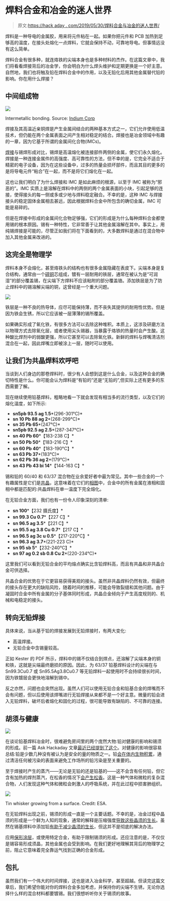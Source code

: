 # 焊料合金和冶金的迷人世界

> 原文:[https://hack aday . com/2019/05/30/焊料合金与冶金的迷人世界/](https://hackaday.com/2019/05/30/the-fascinating-world-of-solder-alloys-and-metallurgy/)

焊料是一种导电的金属胶，用来将元件粘在一起。如果你把元件和 PCB 加热到足够高的温度，在接头处熔化一点焊料，它就会保持不动，可靠地导电。但事情远没有这么简单。

焊料合金有很多种，就连烙铁的尖端本身也是多种材料的杰作。在这篇文章中，我们将看看焊接背后的冶金学，你会明白为什么焊头维护和定期更换是一个好主意。自然地，我们也将触及铅在焊料合金中的作用，以及无铅化后用其他金属替代铅的影响。你在用什么焊接？

## 中间组成物

![](../Images/8b49e130c68829151ace9c7bc44fd922.png)

Intermetallic bonding. Source: [Indium Corp](http://www.indium.com/blog/intermetallics-in-soldering.php)

焊接及其高温近亲铜焊是产生金属间结合的两种基本方式之一，它们允许使用低温技术，但仍能在两个金属表面之间产生相对稳定的结合。焊接也是冶金领域中有趣的一章，因为它基于所谓的金属间化合物(IMCs)。

[焊接](https://en.wikipedia.org/wiki/Welding)与锡焊形成对比，锡焊是高温熔化被连接部件两侧的金属，使它们永久熔化。焊接是一种连接金属件的高强度、高可靠性的方法，但不幸的是，它完全不适合于精密的电子设备，因为在这些设备中，过多的热量会损坏部件，而且其目的更多的是将导电元件“粘合”在一起，而不是将它们熔化在一起。

这也让我们明白了为什么焊接和 IMC 是如此麻烦的根源，以至于 IMC 被称为“邪恶的”。IMC 实质上是溶解在焊料中的两侧的两个金属表面的小块，引起足够的连接，使得接头的每一侧或多或少地与焊料稳定融合。不幸的是，这种 IMC 与焊接接头的稳定固体金属相去甚远，因此根据焊料合金中所包含的确切金属，IMC 可能是易碎的。

但是在焊接中形成的金属间化合物足够强，它们的形成是为什么每种焊料合金都使用锡的根本原因。锡有一种特性，它非常善于让其他金属溶解在其中。事实上，用纯锡焊接是可能的，尽管正如我们将在下面看到的，大多数焊料是通过在混合物中加入其他金属来改进的。

## 这完全是物理学

焊料本身不会熔化，甚至烙铁头的结构也有很多金属隐藏在表皮下。尖端本身是复合结构，通常由一个[碲铜](https://en.wikipedia.org/wiki/Tellurium_copper)芯组成，镀有一层耐用的铁层，通常在被认为是“可润湿”的部分覆盖锡，在尖端下方焊料不应该粘附的部分覆盖铬。添加铁层是为了防止焊料中的锡溶解尖端的铜，这曾经是一个重大问题。

![](../Images/2488a31de7055b7f32e552d14631680a.png)

铁层是一种不良的热导体，应尽可能保持薄，而不丧失其提供的耐用性优势。但是因为铁会生锈，所以它应该被一层薄薄的锡所覆盖。

如果确实形成了氧化铁，有很多方法可以去除这种堆积。本质上，这涉及研磨方法以物理方式去除氧化层，或者使用尖头锡器，当暴露于烙铁的热量时会产生酸。这种酸比焊剂中的弱酸更强，所以它甚至可以去除氧化铁。新鲜的焊料与焊嘴清洁剂混合在一起，因此焊嘴立即被涂上一层，随时可以使用。

## 让我们为共晶焊料欢呼吧

当谈到人们身边的那卷焊料时，很少有人会想到这是什么合金，以及这种合金的确切特性是什么。你可能会认为焊料是“有铅的”还是“无铅的”,但实际上还有更多的东西需要了解。

现在继续使用铅基焊料，粗略地看一下就会发现有相当多的流行类型，以及它们的熔化温度，如下所示:

*   **sn5pb 93.5 ag 1.5***(296-301°C)*
*   **sn 10 Pb 88 ag 2***(268-299°C)*
*   **sn 35 Pb 65***(247°C)*
*   **sn5pb 92.5 ag 2.5***(287-347°C)*
*   **sn 40 Pb 60***【183-238 C】*
*   **sn 50 Pb 50***【183-216 C】*
*   **sn 60 Pb 40***【183-190°C】*
*   **sn 63 Pb 37***(183°C)*
*   **sn 62 Pb 36 ag 2***(179°C)*
*   **sn 43 Pb 43 bi 14***【144-163 C】*

锡和铅的 60/40 和 63/37 混合物在业余爱好者中最为常见。其中一些合金的一个有趣属性是它们是[共晶](https://en.wikipedia.org/wiki/Eutectic_system)，这意味着在它们的[相图](https://en.wikipedia.org/wiki/Phase_diagram)中，合金中的所有金属在液相和固相中都是匹配的:共晶焊料在单一温度下完全熔化。

在无铅合金方面，我们也有一份令人印象深刻的清单:

*   **sn 100***【232 摄氏度】*
*   **sn 99.3 Cu 0.7***【227 C】*
*   **sn 96.5 ag 3.5***【221 C】*
*   **sn 95.5 ag 3.8 Cu 0.7***【217 C】*
*   **sn 96.5 ag 3c u 0.5***【217-220°C】*
*   **sn 96.3 ag 3.7***(221-223 C)*
*   **sn 95 sb 5***【232-240°C】*
*   **sn 97 ag 0.2 sb 0.8 Cu 2***(220-234°C)*

这里我们可以看到无铅合金的平均熔点确实比含铅焊料高，而且有共晶和非共晶合金可供选择。

共晶合金的优势在于它更容易获得美观的接头。虽然非共晶焊料仍然有效，但最终的接头存在更大的缺陷风险，随着时间的推移，可能会导致裂缝和其他问题。由于凝固时合金中所有金属的分子基体同时形成，共晶合金倾向于产生高度规则的、机械和电稳定的接头。

## 转向无铅焊接

具体来说，当从基于铅的焊接发展到无铅焊接时，有两大变化:

*   高温焊接。
*   无铅合金中含锡量较高。

正如 Kester 的 PDF 所示，焊料中的锡不仅结合到焊点，还溶解了尖端本身的铜和铁，这就是尖端最终磨损的原因。因此，为 63/37 铅基焊料设计的尖端在与 Sn99.3Cu0.7 或 Sn95.5Ag3.8Cu0.7 等无铅焊料一起使用时不会持续很长时间，因为铁镀层会更快地溶解到锡中。

反之亦然，问题也会突然出现。虽然人们可以使用无铅合金和铅基合金的焊嘴而不会有问题，但以后使用该焊嘴进行无铅焊接从来都不是一个好主意。微量的铅会进入无铅焊料，破坏后者熔化和固化的过程，很可能导致有缺陷的、不可靠的连接。

## 胡须与健康

![](../Images/ce9bfaac49e206cf71f2674832019407.png)

在谈论铅基焊料冶金时，很难避免房间里的两个庞然大物:铅对健康的影响和锡须的形成。前一篇 Ask Hackaday 文章[最近已经提到了这个](https://hackaday.com/2019/03/26/ask-hackaday-get-the-lead-out-or-not/)。对健康的影响很容易总结:铅是少数几种没有被认为是安全的[量](https://www.cdc.gov/niosh/topics/lead/health.html)的物质之一。铅[会在体内生物积累](https://www.who.int/news-room/fact-sheets/detail/lead-poisoning-and-health)，通过清洁任何被污染的表面来避免工作场所的铅污染是至关重要的。

至于焊接时产生的蒸汽——无论是无铅的还是铅基的——这不会含有任何铅，但它含有加热的焊剂蒸汽，在松香的情况下[会产生松香](http://blog.okinternational.com/metcal/the-health-risks-of-solder-flux-fumes)。这是一种气体和微粒的复杂混合物，人们发现这种气体和微粒会刺激人的呼吸系统，并在此过程中损害肺组织。

[![](../Images/1c0e5cb1240db6e5b925127170ee0385.png)](https://hackaday.com/wp-content/uploads/2019/05/Tin_whisker.jpg)

Tin whisker growing from a surface. Credit: ESA.

在无铅焊料出现之前，锡须的形成一直是一个主要话题。不幸的是，冶金过程中晶须的形成是一个鲜为人知的现象，通常的解释是压缩强度[导致这些晶须的生长](http://www.esa.int/spaceinimages/Images/2017/11/Tin_whisker)。虽然在锡基焊料中添加铅[有助于减少晶须的生长](https://nepp.nasa.gov/whisker/background/)，但这并不是彻底的解决办法。

应用[保形涂层](https://en.wikipedia.org/wiki/Conformal_coating)，或使用特定合金，有助于限制锡须的形成。还应注意的是，不仅仅是锡容易形成须晶，其他金属也会受到影响。在我们更好地理解其背后的物理学之前，阻止它意味着完全靠运气找到正确的合金形成。

## 包扎

虽然我们有一个伟大的时间焊接，这也是进入冶金科学，甚至超越。但读完这篇文章后，我们希望你能对你的焊料合金多加考虑，并保持你的尖端不生锈，无论你选择什么样的混合材料都要镀锡。我们很想听听你关于锡须的故事。